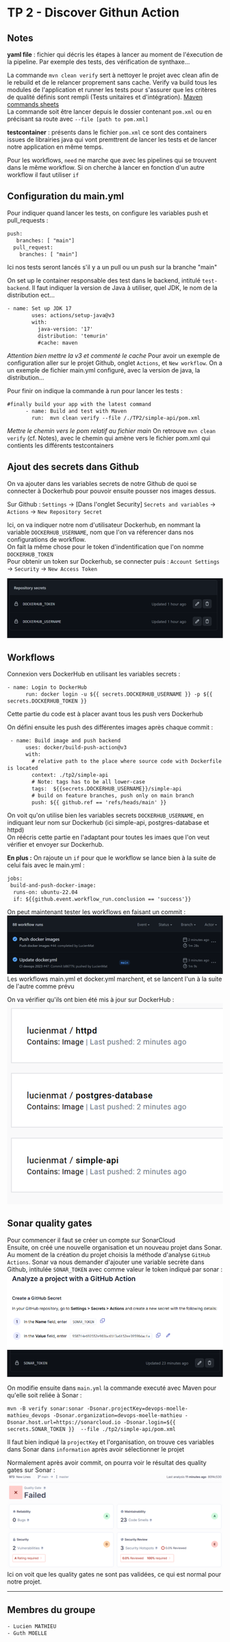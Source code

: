 # TP 2 - Discover Githun Action

## Notes
**yaml file** : fichier qui décris les étapes à lancer au moment de l'éxecution de la pipeline. Par exemple des tests, des vérification de synthaxe...

La commande `mvn clean verify` sert à nettoyer le projet avec clean afin de le rebuild et de le relancer proprement sans cache. Verify va build tous les modules de l'application et runner les tests pour s'assurer que les critères de qualité définis sont rempli (Tests unitaires et d'intégration). [Maven commands sheets](https://www.digitalocean.com/community/tutorials/maven-commands-options-cheat-sheet)\
La commande soit être lancer depuis le dossier contenant `pom.xml` ou en précisant sa route avec `--file [path to pom.xml]`

**testcontainer** : présents dans le fichier `pom.xml` ce sont des containers issues de librairies java qui vont premttrent de lancer les tests et de lancer notre application en même temps.

Pour les workflows, `need` ne marche que avec les pipelines qui se trouvent dans le même workflow. Si on cherche à lancer en fonction d'un autre workflow il faut utiliser `if`

## Configuration du main.yml
Pour indiquer quand lancer les tests, on configure les variables push et pull_requests :
```
push:
   branches: [ "main"]
  pull_request:
    branches: [ "main"]
```
Ici nos tests seront lancés s'il y a un pull ou un push sur la branche "main"

On set up le container responsable des test dans le backend, intitulé `test-backend`. Il faut indiquer la version de Java à utiliser, quel JDK, le nom de la distribution ect...
```
- name: Set up JDK 17
        uses: actions/setup-java@v3
        with:
          java-version: '17'
          distribution: 'temurin'
          #cache: maven
```
*Attention bien mettre la v3 et commenté le cache*
Pour avoir un exemple de configuration aller sur le projet Github, onglet `Actions`, et `New workflow`. On a un exemple de fichier main.yml configuré, avec la version de java, la distribution...

Pour finir on indique la commande à run pour lancer les tests :
```
#finally build your app with the latest command
      - name: Build and test with Maven
        run:  mvn clean verify --file /./TP2/simple-api/pom.xml
```
*Mettre le chemin vers le pom relatif au fichier main*
On retrouve `mvn clean verify` (cf. Notes), avec le chemin qui amène vers le fichier pom.xml qui contients les différents testcontainers


## Ajout des secrets dans Github
On va ajouter dans les variables secrets de notre Github de quoi se connecter à Dockerhub pour pouvoir ensuite pousser nos images dessus.

Sur Github : `Settings` -> [Dans l'onglet Security] `Secrets and variables` -> `Actions` -> `New Repository Secret`

Ici, on va indiquer notre nom d'utilisateur Dockerhub, en nommant la variable `DOCKERHUB_USERNAME`, nom que l'on va réferencer dans nos configurations de workflow.\
On fait la même chose pour le token d'indentification que l'on nomme `DOCKERHUB_TOKEN`\
Pour obtenir un token sur Dockerhub, se connecter puis : `Account Settings` -> `Security` -> `New Access Token`

![Secrets variables](./secretsVariables.PNG)


## Workflows
Connexion vers DockerHub en utilisant les variables secrets :
```
- name: Login to DockerHub
      run: docker login -u ${{ secrets.DOCKERHUB_USERNAME }} -p ${{ secrets.DOCKERHUB_TOKEN }}
```
Cette partie du code est à placer avant tous les push vers Dockerhub

On défini ensuite les push des différentes images après chaque commit :
```
 - name: Build image and push backend
      uses: docker/build-push-action@v3
      with:
        # relative path to the place where source code with Dockerfile is located
        context: ./tp2/simple-api
        # Note: tags has to be all lower-case
        tags:  ${{secrets.DOCKERHUB_USERNAME}}/simple-api
        # build on feature branches, push only on main branch
        push: ${{ github.ref == 'refs/heads/main' }}
```
On voit qu'on utilise bien les variables secrets `DOCKERHUB_USERNAME`, en indiquant leur nom sur Dockerhub (ici simple-api, postgres-database et httpd)\
On réécris cette partie en l'adaptant pour toutes les imaes que l'on veut vérifier et envoyer sur Dockerhub.

**En plus :** On rajoute un `if` pour que le workflow se lance bien à la suite de celui fais avec le main.yml :
```
jobs: 
 build-and-push-docker-image:
  runs-on: ubuntu-22.04
  if: ${{github.event.workflow_run.conclusion == 'success'}}
```

On peut maintenant tester les workflows en faisant un commit :
![Workflows working](./workflowsWorking.PNG)
Les workflows main.yml et docker.yml marchent, et se lancent l'un à la suite de l'autre comme prévu

On va vérifier qu'ils ont bien été mis à jour sur DockerHub :
![Dockerhub updated](./DockerhubUpdated.PNG)

## Sonar quality gates
Pour commencer il faut se créer un compte sur SonarCloud\
Ensuite, on créé une nouvelle organisation et un nouveau projet dans Sonar. Au moment de la création du projet choisis la méthode d'analyse `GitHub Actions`. Sonar va nous demander d'ajouter une variable secrète dans Github, intitulée `SONAR_TOKEN` avec comme valeur le token indiqué par sonar :
![Sonar Project setup](./sonarProjectSetup.PNG)
![Sonar Token](./sonarToken.PNG)

On modifie ensuite dans `main.yml` la commande executé avec Maven pour qu'elle soit reliée à Sonar :
```
mvn -B verify sonar:sonar -Dsonar.projectKey=devops-moelle-mathieu_devops -Dsonar.organization=devops-moelle-mathieu -Dsonar.host.url=https://sonarcloud.io -Dsonar.login=${{ secrets.SONAR_TOKEN }}  --file ./tp2/simple-api/pom.xml
```
Il faut bien indiqué la `projectKey` et l'organisation, on trouve ces variables dans Sonar dans `information` après avoir sélectionner le projet

Normalement après avoir commit, on pourra voir le résultat des quality gates sur Sonar :
![quality gates](./qualityGates.PNG)
Ici on voit que les quality gates ne sont pas validées, ce qui est normal pour notre projet.


---
## Membres du groupe
    - Lucien MATHIEU
    - Guth MOELLE
